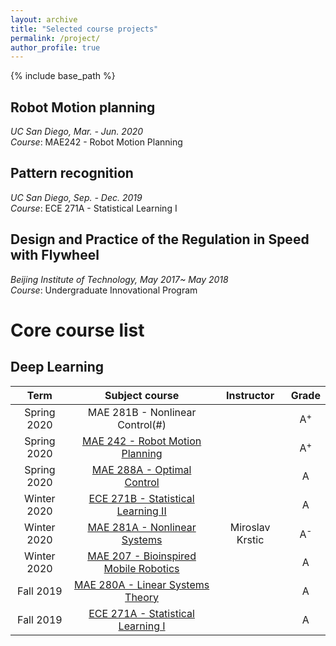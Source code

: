 ```yaml
---
layout: archive
title: "Selected course projects"
permalink: /project/
author_profile: true
---
```


{% include base_path %}

## Robot Motion planning

*UC San Diego, Mar. - Jun. 2020*  
*Course*: MAE242 - Robot Motion Planning



## Pattern recognition

*UC San Diego, Sep. - Dec. 2019*  
*Course*: ECE 271A - Statistical Learning I


## Design and Practice of the Regulation in Speed with Flywheel 

*Beijing Institute of Technology, May 2017~ May 2018*  
*Course*: Undergraduate Innovational Program

Core course list
======

## Deep Learning


| Term | Subject course | Instructor | Grade |
| :----: | :----: | :----: | :----: |
| Spring 2020 | MAE 281B - Nonlinear Control(#) | | A<sup>+ |
| Spring 2020 | [MAE 242 - Robot Motion Planning](#) | |A<sup>+ |
| Spring 2020 |[MAE 288A - Optimal Control](#) | |A |
| Winter 2020 | [ECE 271B - Statistical Learning II](#) | | A |
| Winter 2020 | [MAE 281A - Nonlinear Systems](#) | Miroslav Krstic | A<sup>- |
| Winter 2020 | [MAE 207 - Bioinspired Mobile Robotics](#) |  | A |
| Fall 2019 | [MAE 280A - Linear Systems Theory](#) | | A |
| Fall 2019 | [ECE 271A - Statistical Learning I](#) |  |A |






